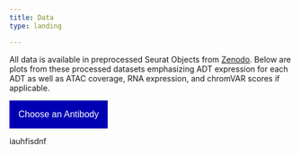 ```yaml
---
title: Data
type: landing

---
```


All data is available in preprocessed Seurat Objects from [Zenodo](https://zenodo.org/record/7754315). Below are plots from these processed datasets emphasizing ADT expression for each ADT as well as ATAC coverage, RNA expression, and chromVAR scores if applicable.

<!DOCTYPE html>
<html> 
<head> 
<style> 
/* Dropdown Button */ 
.dropdown-button { 
    background-color: #0000b3; 
    color: white;
    padding: 16px; 
    font-size: 16px; 
    border: none; 
} 
.dropdown { 
    position: relative; 
    display: inline-block; 
} 
/* Dropdown Content (Hidden by Default) */ 
.dropdown-list { 
    display: none; 
    position: relative; 
    background-color: #f1f1f1; 
    min-width: 160px; 
    box-shadow: 0px 8px 16px 0px rgba(0,0,0,0.2); 
    z-index: 1000; 
} 
/* Links inside the dropdown */ 
.dropdown-list a { 
    color: black; 
    padding: 12px 16px; 
    text-decoration: none; 
    display: block; 
    font-family: verdana; 
    z-index: 1000;
} 
/* Change color of dropdown links on hover */ 
.dropdown-list a:hover { 
    background-color: #ddd; 
} 
/* Show the dropdown list on hover */ 
.dropdown:hover .dropdown-list { 
    display: block; 
} 
/* Change the background color of the dropdown button when the dropdown list is shown */ 
.dropdown:hover .dropdown-button { 
    background-color: #6666ff; 
} 
/* Change the background color of the dropdown button when the dropdown list is shown */ 
ul { 
    list-style-type: none; 
} 
</style> 
</head> 
<body> 
    <div class="dropdown">
    <button class="dropdown-button" type="button" data-toggle="dropdown">Choose an Antibody
    <span class="caret"></span></button>
    <ul class="dropdown-list">
        <li><a href="sox2/">SOX2</a></li>
        <li><a href="gli3/">GLI3</a> </li>
        <li><a href="#">TBR1</a> </li>
    </ul>
    </div>
</body> 
</html> 

iauhfisdnf